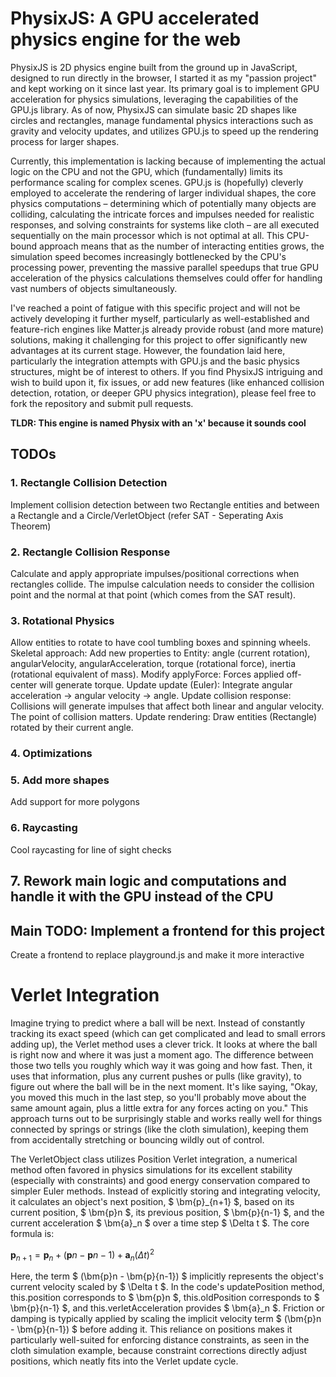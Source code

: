 # PhysixJS: A GPU accelerated physics engine for the web
PhysixJS is 2D physics engine built from the ground up in JavaScript, designed to run directly in the browser, I started it as my "passion project" and kept working on it since last year. Its primary goal is to implement GPU acceleration for physics simulations, leveraging the capabilities of the GPU.js library. As of now, PhysixJS can simulate basic 2D shapes like circles and rectangles, manage fundamental physics interactions such as gravity and velocity updates, and utilizes GPU.js to speed up the rendering process for larger shapes. 

Currently, this implementation is lacking because of implementing the actual logic on the CPU and not the GPU, which (fundamentally) limits its performance scaling for complex scenes. GPU.js is (hopefully) cleverly employed to accelerate the rendering of larger individual shapes, the core physics computations – determining which of potentially many objects are colliding, calculating the intricate forces and impulses needed for realistic responses, and solving constraints for systems like cloth – are all executed sequentially on the main processor which is not optimal at all. This CPU-bound approach means that as the number of interacting entities grows, the simulation speed becomes increasingly bottlenecked by the CPU's processing power, preventing the massive parallel speedups that true GPU acceleration of the physics calculations themselves could offer for handling vast numbers of objects simultaneously.

I've reached a point of fatigue with this specific project and will not be actively developing it further myself, particularly as well-established and feature-rich engines like Matter.js already provide robust (and more mature) solutions, making it challenging for this project to offer significantly new advantages at its current stage. However, the foundation laid here, particularly the integration attempts with GPU.js and the basic physics structures, might be of interest to others. If you find PhysixJS intriguing and wish to build upon it, fix issues, or add new features (like enhanced collision detection, rotation, or deeper GPU physics integration), please feel free to fork the repository and submit pull requests.

**TLDR: This engine is named Physix with an 'x' because it sounds cool**

## TODOs
### 1. Rectangle Collision Detection 
Implement collision detection between two Rectangle entities and between a Rectangle and a Circle/VerletObject (refer SAT - Seperating Axis Theorem)

### 2. Rectangle Collision Response
Calculate and apply appropriate impulses/positional corrections when rectangles collide. The impulse calculation needs to consider the collision point and the normal at that point (which comes from the SAT result).

### 3. Rotational Physics
Allow entities to rotate to have cool tumbling boxes and spinning wheels.
Skeletal approach:
Add new properties to Entity: angle (current rotation), angularVelocity, angularAcceleration, torque (rotational force), inertia (rotational equivalent of mass).
Modify applyForce: Forces applied off-center will generate torque.
Update update (Euler): Integrate angular acceleration -> angular velocity -> angle.
Update collision response: Collisions will generate impulses that affect both linear and angular velocity. The point of collision matters.
Update rendering: Draw entities (Rectangle) rotated by their current angle.

### 4. Optimizations

### 5. Add more shapes
Add support for more polygons 

### 6. Raycasting
Cool raycasting for line of sight checks 

## 7. Rework main logic and computations and handle it with the GPU instead of the CPU

## Main TODO: Implement a frontend for this project
Create a frontend to replace playground.js and make it more interactive

# Verlet Integration
Imagine trying to predict where a ball will be next. Instead of constantly tracking its exact speed (which can get complicated and lead to small errors adding up), the Verlet method uses a clever trick. It looks at where the ball is right now and where it was just a moment ago. The difference between those two tells you roughly which way it was going and how fast. Then, it uses that information, plus any current pushes or pulls (like gravity), to figure out where the ball will be in the next moment. It's like saying, "Okay, you moved this much in the last step, so you'll probably move about the same amount again, plus a little extra for any forces acting on you." This approach turns out to be surprisingly stable and works really well for things connected by springs or strings (like the cloth simulation), keeping them from accidentally stretching or bouncing wildly out of control.

The VerletObject class utilizes Position Verlet integration, a numerical method often favored in physics simulations for its excellent stability (especially with constraints) and good energy conservation compared to simpler Euler methods. Instead of explicitly storing and integrating velocity, it calculates an object's next position, $ \bm{p}_{n+1} $, based on its current position, $ \bm{p}n $, its previous position, $ \bm{p}{n-1} $, and the current acceleration $ \bm{a}_n $ over a time step $ \Delta t $. The core formula is:

$\bm{p}_{n+1} = \bm{p}_n + (\bm{p}n - \bm{p}{n-1}) + \bm{a}_n (\Delta t)^2$

Here, the term $ (\bm{p}n - \bm{p}{n-1}) $ implicitly represents the object's current velocity scaled by $ \Delta t $. In the code's updatePosition method, this.position corresponds to $ \bm{p}n $, this.oldPosition corresponds to $ \bm{p}{n-1} $, and this.verletAcceleration provides $ \bm{a}_n $. Friction or damping is typically applied by scaling the implicit velocity term $ (\bm{p}n - \bm{p}{n-1}) $ before adding it. This reliance on positions makes it particularly well-suited for enforcing distance constraints, as seen in the cloth simulation example, because constraint corrections directly adjust positions, which neatly fits into the Verlet update cycle.